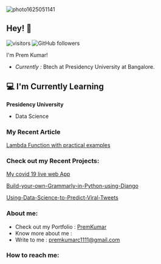 ![photo1625051141](https://user-images.githubusercontent.com/70314729/123951938-f6a7b180-d9c2-11eb-8003-94eccf9985dc.jpeg)
<h2> Hey! 👋</h2>

![visitors](https://visitor-badge.laobi.icu/badge?page_id=Premkumar7090.Premkumar7090)
![GitHub followers](https://img.shields.io/github/followers/Premkumar7090.svg?style=social&label=Follow&maxAge=2592000)

I'm Prem Kumar!
- <i>Currently : </i> Btech at Presidency University at Bangalore.

<h2>💻 I'm Currently Learning</h2>

__Presidency University__
- Data Science

<h3>My Recent Article</h3>

[Lambda Function with practical examples](https://premkumar7090.medium.com/lambda-functions-with-practical-examples-in-python-a809d6102913)


<h3>Check out my Recent Projects:</h3>

[My covid 19 live  web App](https://covid19-tracker-webapp.herokuapp.com/covid)

[Build-your-own-Grammarly-in-Python-using-Django](https://github.com/Premkumar7090/Build-your-own-Grammarly-in-Python-using-Django)

[Using-Data-Science-to-Predict-Viral-Tweets](https://github.com/Premkumar7090/Using-Data-Science-to-Predict-Viral-Tweets)

<h3>About me:</h3>




- Check out my Portfolio : [PremKumar](https://affectionate-euler-1a8c4a.netlify.app/#home)
- Know more about me : 
- Write to me : premkumarc1111@gmail.com

<h3>How to reach me:</h3>















                


